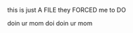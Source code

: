 this is just A FILE they FORCED me to DO































doin ur mom doi doin ur mom
